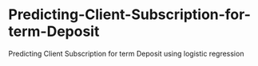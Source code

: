 # Predicting-Client-Subscription-for-term-Deposit
Predicting Client Subscription for term Deposit using logistic regression
